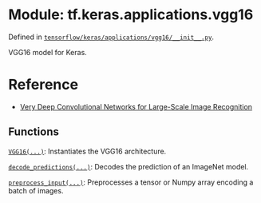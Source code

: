 <div itemscope itemtype="http://developers.google.com/ReferenceObject">
<meta itemprop="name" content="tf.keras.applications.vgg16" />
</div>

# Module: tf.keras.applications.vgg16



Defined in [`tensorflow/keras/applications/vgg16/__init__.py`](https://www.tensorflow.org/code/tensorflow/keras/applications/vgg16/__init__.py).

VGG16 model for Keras.

# Reference

- [Very Deep Convolutional Networks for Large-Scale Image
Recognition](https://arxiv.org/abs/1409.1556)

## Functions

[`VGG16(...)`](../../../tf/keras/applications/VGG16.md): Instantiates the VGG16 architecture.

[`decode_predictions(...)`](../../../tf/keras/applications/densenet/decode_predictions.md): Decodes the prediction of an ImageNet model.

[`preprocess_input(...)`](../../../tf/keras/applications/resnet50/preprocess_input.md): Preprocesses a tensor or Numpy array encoding a batch of images.

